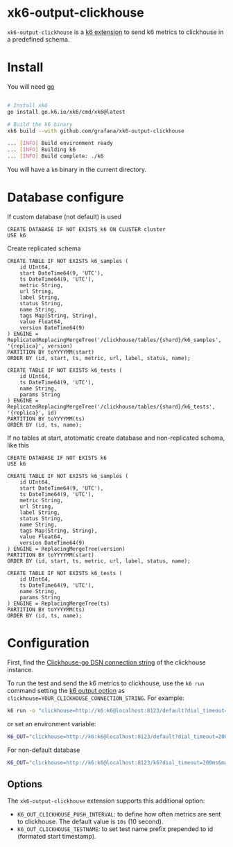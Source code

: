 # xk6-output-clickhouse

`xk6-output-clickhouse` is a [k6 extension](https://k6.io/docs/extensions/) to send k6 metrics to clickhouse in a predefined schema.

# Install

You will need [go](https://golang.org/)

```bash

# Install xk6
go install go.k6.io/xk6/cmd/xk6@latest

# Build the k6 binary
xk6 build --with github.com/grafana/xk6-output-clickhouse

... [INFO] Build environment ready
... [INFO] Building k6
... [INFO] Build complete: ./k6
```
You will have a `k6` binary in the current directory.

# Database configure

If custom database (not default) is used
```
CREATE DATABASE IF NOT EXISTS k6 ON CLUSTER cluster
USE k6
```

Create replicated schema
```
CREATE TABLE IF NOT EXISTS k6_samples (
    id UInt64,
    start DateTime64(9, 'UTC'),
    ts DateTime64(9, 'UTC'),
    metric String,
    url String,
	label String,
    status String,
    name String,
    tags Map(String, String),
    value Float64,
    version DateTime64(9)
) ENGINE = ReplicatedReplacingMergeTree('/clickhouse/tables/{shard}/k6_samples', '{replica}', version)
PARTITION BY toYYYYMM(start)
ORDER BY (id, start, ts, metric, url, label, status, name);

CREATE TABLE IF NOT EXISTS k6_tests (
    id UInt64,
    ts DateTime64(9, 'UTC'),
    name String,
    params String
) ENGINE = ReplicatedReplacingMergeTree('/clickhouse/tables/{shard}/k6_tests', '{replica}', id)
PARTITION BY toYYYYMM(ts)
ORDER BY (id, ts, name);
```

If no tables at start, atotomatic create database and non-replicated schema, like this

```
CREATE DATABASE IF NOT EXISTS k6
USE k6

CREATE TABLE IF NOT EXISTS k6_samples (
    id UInt64,
    start DateTime64(9, 'UTC'),
    ts DateTime64(9, 'UTC'),
    metric String,
    url String,
	label String,
    status String,
    name String,
    tags Map(String, String),
    value Float64,
    version DateTime64(9)
) ENGINE = ReplacingMergeTree(version)
PARTITION BY toYYYYMM(start)
ORDER BY (id, start, ts, metric, url, label, status, name);

CREATE TABLE IF NOT EXISTS k6_tests (
    id UInt64,
    ts DateTime64(9, 'UTC'),
    name String,
    params String
) ENGINE = ReplacingMergeTree(ts)
PARTITION BY toYYYYMM(ts)
ORDER BY (id, ts, name);
```

# Configuration

First, find the [Clickhouse-go DSN connection string](https://github.com/ClickHouse/clickhouse-go#databasesql-interface) of the clickhouse instance.

To run the test and send the k6 metrics to clickhouse, use the `k6 run` command setting the [k6 output option](https://k6.io/docs/using-k6/options/#results-output) as `clickhouse=YOUR_CLICKHOUSE_CONNECTION_STRING`. For example:


```bash
k6 run -o "clickhouse=http://k6:k6@localhost:8123/default?dial_timeout=200ms&max_execution_time=60" script.js
```

or set an environment variable:

```bash
K6_OUT="clickhouse=http://k6:k6@localhost:8123/default?dial_timeout=200ms&max_execution_time=60" k6 run script.js
```

For non-default database
```bash
K6_OUT="clickhouse=http://k6:k6@localhost:8123/k6?dial_timeout=200ms&max_execution_time=60" k6 run script.js
```

## Options

The `xk6-output-clickhouse` extension supports this additional option:

- `K6_OUT_CLICKHOUSE_PUSH_INTERVAL`: to define how often metrics are sent to clickhouse.  The default value is `10s` (10 second).
- `K6_OUT_CLICKHOUSE_TESTNAME`: to set test name prefix prepended to id (formated start timestamp).
